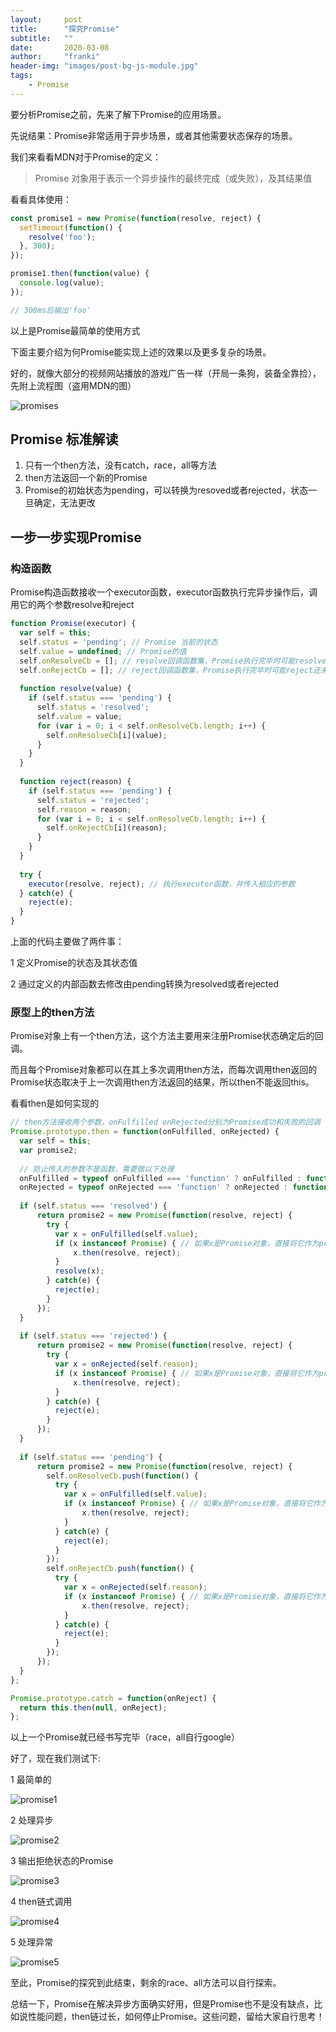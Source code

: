 ```yaml
---
layout:     post
title:      "探究Promise"
subtitle:   ""
date:       2020-03-08
author:     "franki"
header-img: "images/post-bg-js-module.jpg"
tags:
    - Promise
---
```


要分析Promise之前，先来了解下Promise的应用场景。

先说结果：Promise非常适用于异步场景，或者其他需要状态保存的场景。

我们来看看MDN对于Promise的定义：

> Promise 对象用于表示一个异步操作的最终完成（或失败），及其结果值

看看具体使用：

```js
const promise1 = new Promise(function(resolve, reject) {
  setTimeout(function() {
    resolve('foo');
  }, 300);
});

promise1.then(function(value) {
  console.log(value);
});

// 300ms后输出'foo'
```

以上是Promise最简单的使用方式

下面主要介绍为何Promise能实现上述的效果以及更多复杂的场景。

好的，就像大部分的视频网站播放的游戏广告一样（开局一条狗，装备全靠捡），先附上流程图（盗用MDN的图）

![promises](/images/posts/promise/promises.png)

## Promise 标准解读

1. 只有一个then方法，没有catch，race，all等方法
2. then方法返回一个新的Promise
3. Promise的初始状态为pending，可以转换为resoved或者rejected，状态一旦确定，无法更改

## 一步一步实现Promise

### 构造函数

Promise构造函数接收一个executor函数，executor函数执行完异步操作后，调用它的两个参数resolve和reject

```js
function Promise(executor) {
  var self = this;
  self.status = 'pending'; // Promise 当前的状态
  self.value = undefined; // Promise的值
  self.onResolveCb = []; // resolve回调函数集，Promise执行完毕时可能resolve还未调用（异步），也可能存在多个回调
  self.onRejectCb = []; // reject回调函数集，Promise执行完毕时可能reject还未调用（异步），也可能存在多个回调
  
  function resolve(value) {
    if (self.status === 'pending') {
      self.status = 'resolved';
      self.value = value;
      for (var i = 0; i < self.onResolveCb.length; i++) {
        self.onResolveCb[i](value);
      }
    }
  }
  
  function reject(reason) {
    if (self.status === 'pending') {
      self.status = 'rejected';
      self.reason = reason;
      for (var i = 0; i < self.onResolveCb.length; i++) {
        self.onRejectCb[i](reason);
      }
    }
  }
  
  try {
    executor(resolve, reject); // 执行executor函数，并传入相应的参数
  } catch(e) {
    reject(e);
  }
}
```

上面的代码主要做了两件事：

1 定义Promise的状态及其状态值

2 通过定义的内部函数去修改由pending转换为resolved或者rejected

### 原型上的then方法

Promise对象上有一个then方法，这个方法主要用来注册Promise状态确定后的回调。

而且每个Promise对象都可以在其上多次调用then方法，而每次调用then返回的Promise状态取决于上一次调用then方法返回的结果，所以then不能返回this。

看看then是如何实现的

```js
// then方法接收两个参数，onFulfilled onRejected分别为Promise成功和失败的回调
Promise.prototype.then = function(onFulfilled, onRejected) {
  var self = this;
  var promise2;
  
  // 防止传入的参数不是函数，需要做以下处理
  onFulfilled = typeof onFulfilled === 'function' ? onFulfilled : function(v) {return v};
  onRejected = typeof onRejected === 'function' ? onRejected : function(r) {return r};
  
  if (self.status === 'resolved') {
      return promise2 = new Promise(function(resolve, reject) {
        try {
          var x = onFulfilled(self.value);
          if (x instanceof Promise) { // 如果x是Promise对象，直接将它作为primise2的结果
              x.then(resolve, reject);
          }
          resolve(x);
        } catch(e) {
          reject(e);
        }
      });
  }
  
  if (self.status === 'rejected') {
      return promise2 = new Promise(function(resolve, reject) {
        try {
          var x = onRejected(self.reason);
          if (x instanceof Promise) { // 如果x是Promise对象，直接将它作为primise2的结果
              x.then(resolve, reject);
          }
        } catch(e) {
          reject(e);
        }
      });
  }
  
  if (self.status === 'pending') {
      return promise2 = new Promise(function(resolve, reject) {
        self.onResolveCb.push(function() {
          try {
            var x = onFulfilled(self.value);
            if (x instanceof Promise) { // 如果x是Promise对象，直接将它作为primise2的结果
                x.then(resolve, reject);
            }
          } catch(e) {
            reject(e);
          }
        });
        self.onRejectCb.push(function() {
          try {
            var x = onRejected(self.reason);
            if (x instanceof Promise) { // 如果x是Promise对象，直接将它作为primise2的结果
                x.then(resolve, reject);
            }
          } catch(e) {
            reject(e);
          }
        });
      });
  }
};

Promise.prototype.catch = function(onReject) {
  return this.then(null, onReject);
};
```

以上一个Promise就已经书写完毕（race，all自行google）

好了，现在我们测试下:

1 最简单的

![promise1](/images/posts/promise/promise1.png)

2 处理异步

![promise2](/images/posts/promise/promise2.png)

3 输出拒绝状态的Promise

![promise3](/images/posts/promise/promise3.png)

4 then链式调用

![promise4](/images/posts/promise/promise4.png)

5 处理异常

![promise5](/images/posts/promise/promise5.png)

至此，Promise的探究到此结束，剩余的race、all方法可以自行探索。

总结一下，Promise在解决异步方面确实好用，但是Promise也不是没有缺点，比如说性能问题，then链过长，如何停止Promise。这些问题，留给大家自行思考！
